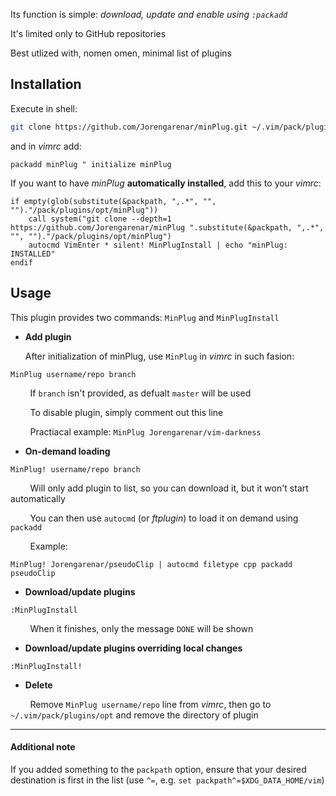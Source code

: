 Its function is simple: _download, update and enable using `:packadd`_

It's limited only to GitHub repositories

Best utlized with, nomen omen, minimal list of plugins

## Installation

Execute in shell:

```sh
git clone https://github.com/Jorengarenar/minPlug.git ~/.vim/pack/plugin/opt/minPlug/
```

and in _vimrc_ add:

```vim
packadd minPlug " initialize minPlug
```

If you want to have _minPlug_ **automatically installed**, add this to your _vimrc_:

```vim
if empty(glob(substitute(&packpath, ",.*", "", "")."/pack/plugins/opt/minPlug"))
    call system("git clone --depth=1 https://github.com/Jorengarenar/minPlug ".substitute(&packpath, ",.*", "", "")."/pack/plugins/opt/minPlug")
    autocmd VimEnter * silent! MinPlugInstall | echo "minPlug: INSTALLED"
endif
```

## Usage

This plugin provides two commands: `MinPlug` and `MinPlugInstall`

* **Add plugin**

  After initialization of minPlug, use `MinPlug` in _vimrc_ in such fasion:

```vim
MinPlug username/repo branch
```

&nbsp;&nbsp;&nbsp;&nbsp;&nbsp;&nbsp;&nbsp;&nbsp;If `branch` isn't provided, as defualt `master` will be used

&nbsp;&nbsp;&nbsp;&nbsp;&nbsp;&nbsp;&nbsp;&nbsp;To disable plugin, simply comment out this line

&nbsp;&nbsp;&nbsp;&nbsp;&nbsp;&nbsp;&nbsp;&nbsp;Practiacal example: `MinPlug Jorengarenar/vim-darkness`

* **On-demand loading**

```vim
MinPlug! username/repo branch
```

&nbsp;&nbsp;&nbsp;&nbsp;&nbsp;&nbsp;&nbsp;&nbsp;Will only add plugin to list, so you can download it, but it won't start automatically

&nbsp;&nbsp;&nbsp;&nbsp;&nbsp;&nbsp;&nbsp;&nbsp;You can then use `autocmd` (or _ftplugin_) to load it on demand using `packadd`

&nbsp;&nbsp;&nbsp;&nbsp;&nbsp;&nbsp;&nbsp;&nbsp;Example:

```vim
MinPlug! Jorengarenar/pseudoClip | autocmd filetype cpp packadd pseudoClip
```

* **Download/update plugins**

```vim
:MinPlugInstall
```

&nbsp;&nbsp;&nbsp;&nbsp;&nbsp;&nbsp;&nbsp;&nbsp;When it finishes, only the message `DONE` will be shown

* **Download/update plugins overriding local changes**

```vim
:MinPlugInstall!
```

* **Delete**

&nbsp;&nbsp;&nbsp;&nbsp;&nbsp;&nbsp;&nbsp;&nbsp;Remove `MinPlug username/repo` line from _vimrc_, then go to `~/.vim/pack/plugins/opt` and remove the directory of plugin

---

#### Additional note

If you added something to the `packpath` option, ensure that your desired destination is first in the list (use `^=`, e.g. `set packpath^=$XDG_DATA_HOME/vim`)
